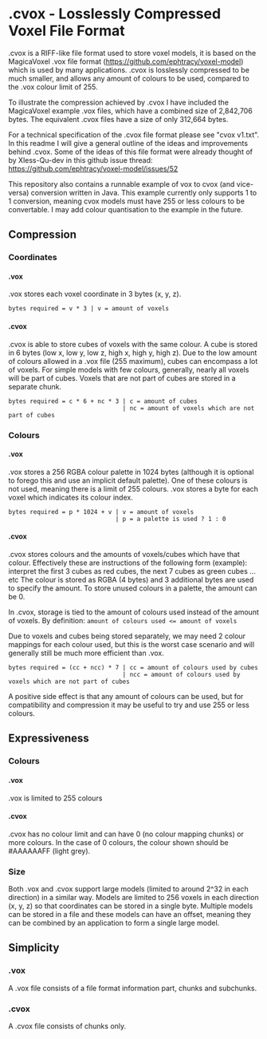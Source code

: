 # .cvox - Losslessly Compressed Voxel File Format

.cvox is a RIFF-like file format used to store voxel models, it is based on the MagicaVoxel .vox file format (https://github.com/ephtracy/voxel-model) which is used by many applications.
.cvox is losslessly compressed to be much smaller, and allows any amount of colours to be used, compared to the .vox colour limit of 255.

To illustrate the compression achieved by .cvox I have included the MagicaVoxel example .vox files, which have a combined size of 2,842,706 bytes.
The equivalent .cvox files have a size of only 312,664 bytes.

For a technical specification of the .cvox file format please see "cvox v1.txt".
In this readme I will give a general outline of the ideas and improvements behind .cvox.
Some of the ideas of this file format were already thought of by Xless-Qu-dev in this github issue thread: https://github.com/ephtracy/voxel-model/issues/52

This repository also contains a runnable example of vox to cvox (and vice-versa) conversion written in Java.
This example currently only supports 1 to 1 conversion, meaning cvox models must have 255 or less colours to be convertable.
I may add colour quantisation to the example in the future.

## Compression
### Coordinates
#### .vox
.vox stores each voxel coordinate in 3 bytes (x, y, z).
```
bytes required = v * 3 | v = amount of voxels
```
#### .cvox
.cvox is able to store cubes of voxels with the same colour.
A cube is stored in 6 bytes (low x, low y, low z, high x, high y, high z).
Due to the low amount of colours allowed in a .vox file (255 maximum), cubes can encompass a lot of voxels.
For simple models with few colours, generally, nearly all voxels will be part of cubes.
Voxels that are not part of cubes are stored in a separate chunk.
```
bytes required = c * 6 + nc * 3 | c = amount of cubes
                                | nc = amount of voxels which are not part of cubes
```

### Colours
#### .vox
.vox stores a 256 RGBA colour palette in 1024 bytes (although it is optional to forego this and use an implicit default palette).
One of these colours is not used, meaning there is a limit of 255 colours.
.vox stores a byte for each voxel which indicates its colour index.
```
bytes required = p * 1024 + v | v = amount of voxels
                              | p = a palette is used ? 1 : 0
```
#### .cvox
.cvox stores colours and the amounts of voxels/cubes which have that colour.
Effectively these are instructions of the following form (example): interpret the first 3 cubes as red cubes, the next 7 cubes as green cubes ... etc
The colour is stored as RGBA (4 bytes) and 3 additional bytes are used to specify the amount.
To store unused colours in a palette, the amount can be 0.

In .cvox, storage is tied to the amount of colours used instead of the amount of voxels.
By definition: `amount of colours used <= amount of voxels`

Due to voxels and cubes being stored separately, we may need 2 colour mappings for each colour used, but this is the worst case scenario and will generally still be much more efficient than .vox.
```
bytes required = (cc + ncc) * 7 | cc = amount of colours used by cubes
                                | ncc = amount of colours used by voxels which are not part of cubes
```

A positive side effect is that any amount of colours can be used, but for compatibility and compression it may be useful to try and use 255 or less colours.

## Expressiveness
### Colours
#### .vox
.vox is limited to 255 colours

#### .cvox
.cvox has no colour limit and can have 0 (no colour mapping chunks) or more colours.
In the case of 0 colours, the colour shown should be #AAAAAAFF (light grey).

### Size
Both .vox and .cvox support large models (limited to around 2^32 in each direction) in a similar way.
Models are limited to 256 voxels in each direction (x, y, z) so that coordinates can be stored in a single byte.
Multiple models can be stored in a file and these models can have an offset, meaning they can be combined by an application to form a single large model.

## Simplicity
### .vox
A .vox file consists of a file format information part, chunks and subchunks.
### .cvox
A .cvox file consists of chunks only.

